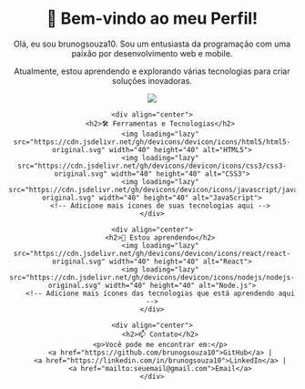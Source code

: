 
<!DOCTYPE html>
<html lang="en">
<head>
    <meta charset="UTF-8">
    <meta name="viewport" content="width=device-width, initial-scale=1.0">
    <title>GitHub README</title>
</head>
<body>
    <div align="center">
        <h1>👋 Bem-vindo ao meu Perfil!</h1>
        <p>Olá, eu sou brunogsouza10. Sou um entusiasta da programação com uma paixão por desenvolvimento web e mobile.</p>
        <p>Atualmente, estou aprendendo e explorando várias tecnologias para criar soluções inovadoras.</p>
        <img src="https://readme-typing-svg.herokuapp.com/?color=02D9F7FF&size=35&center=true&vCenter=true&width=1000&lines=👋👋👋;👋👋+👋👋;👋I'm_from_Brazil+👋;Welcome!">
   
    <div align="center">
        <h2>🛠️ Ferramentas e Tecnologias</h2>
        <img loading="lazy" src="https://cdn.jsdelivr.net/gh/devicons/devicon/icons/html5/html5-original.svg" width="40" height="40" alt="HTML5">
        <img loading="lazy" src="https://cdn.jsdelivr.net/gh/devicons/devicon/icons/css3/css3-original.svg" width="40" height="40" alt="CSS3">
        <img loading="lazy" src="https://cdn.jsdelivr.net/gh/devicons/devicon/icons/javascript/javascript-original.svg" width="40" height="40" alt="JavaScript">
        <!-- Adicione mais ícones de suas tecnologias aqui -->
    </div>

    <div align="center">
        <h2>🌱 Estou aprendendo</h2>
        <img loading="lazy" src="https://cdn.jsdelivr.net/gh/devicons/devicon/icons/react/react-original.svg" width="40" height="40" alt="React">
        <img loading="lazy" src="https://cdn.jsdelivr.net/gh/devicons/devicon/icons/nodejs/nodejs-original.svg" width="40" height="40" alt="Node.js">
        <!-- Adicione mais ícones das tecnologias que está aprendendo aqui -->
    </div>

    <div align="center">
        <h2>📫 Contato</h2>
        <p>Você pode me encontrar em:</p>
        <a href="https://github.com/brunogsouza10">GitHub</a> |
        <a href="https://linkedin.com/in/brunogsouza10">LinkedIn</a> |
        <a href="mailto:seuemail@gmail.com">Email</a>
    </div>
</body>
</html>



          
